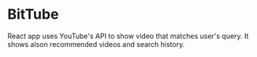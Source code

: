 # BitTube
React app uses YouTube's API to show video that matches user's query. It shows alson recommended videos and search history.


